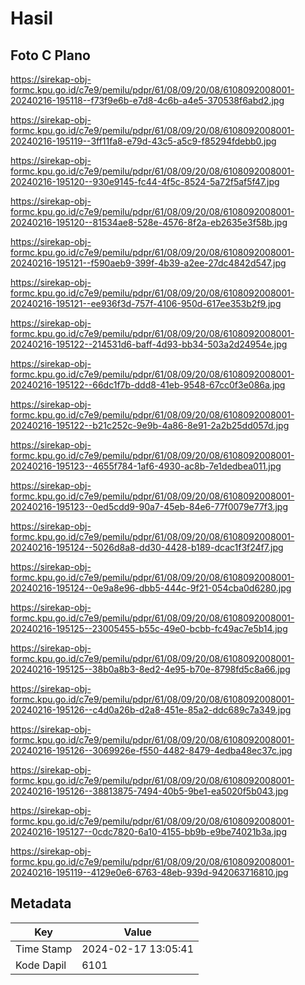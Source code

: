 # Hasil

## Foto C Plano

https://sirekap-obj-formc.kpu.go.id/c7e9/pemilu/pdpr/61/08/09/20/08/6108092008001-20240216-195118--f73f9e6b-e7d8-4c6b-a4e5-370538f6abd2.jpg

https://sirekap-obj-formc.kpu.go.id/c7e9/pemilu/pdpr/61/08/09/20/08/6108092008001-20240216-195119--3ff11fa8-e79d-43c5-a5c9-f85294fdebb0.jpg

https://sirekap-obj-formc.kpu.go.id/c7e9/pemilu/pdpr/61/08/09/20/08/6108092008001-20240216-195120--930e9145-fc44-4f5c-8524-5a72f5af5f47.jpg

https://sirekap-obj-formc.kpu.go.id/c7e9/pemilu/pdpr/61/08/09/20/08/6108092008001-20240216-195120--81534ae8-528e-4576-8f2a-eb2635e3f58b.jpg

https://sirekap-obj-formc.kpu.go.id/c7e9/pemilu/pdpr/61/08/09/20/08/6108092008001-20240216-195121--f590aeb9-399f-4b39-a2ee-27dc4842d547.jpg

https://sirekap-obj-formc.kpu.go.id/c7e9/pemilu/pdpr/61/08/09/20/08/6108092008001-20240216-195121--ee936f3d-757f-4106-950d-617ee353b2f9.jpg

https://sirekap-obj-formc.kpu.go.id/c7e9/pemilu/pdpr/61/08/09/20/08/6108092008001-20240216-195122--214531d6-baff-4d93-bb34-503a2d24954e.jpg

https://sirekap-obj-formc.kpu.go.id/c7e9/pemilu/pdpr/61/08/09/20/08/6108092008001-20240216-195122--66dc1f7b-ddd8-41eb-9548-67cc0f3e086a.jpg

https://sirekap-obj-formc.kpu.go.id/c7e9/pemilu/pdpr/61/08/09/20/08/6108092008001-20240216-195122--b21c252c-9e9b-4a86-8e91-2a2b25dd057d.jpg

https://sirekap-obj-formc.kpu.go.id/c7e9/pemilu/pdpr/61/08/09/20/08/6108092008001-20240216-195123--4655f784-1af6-4930-ac8b-7e1dedbea011.jpg

https://sirekap-obj-formc.kpu.go.id/c7e9/pemilu/pdpr/61/08/09/20/08/6108092008001-20240216-195123--0ed5cdd9-90a7-45eb-84e6-77f0079e77f3.jpg

https://sirekap-obj-formc.kpu.go.id/c7e9/pemilu/pdpr/61/08/09/20/08/6108092008001-20240216-195124--5026d8a8-dd30-4428-b189-dcac1f3f24f7.jpg

https://sirekap-obj-formc.kpu.go.id/c7e9/pemilu/pdpr/61/08/09/20/08/6108092008001-20240216-195124--0e9a8e96-dbb5-444c-9f21-054cba0d6280.jpg

https://sirekap-obj-formc.kpu.go.id/c7e9/pemilu/pdpr/61/08/09/20/08/6108092008001-20240216-195125--23005455-b55c-49e0-bcbb-fc49ac7e5b14.jpg

https://sirekap-obj-formc.kpu.go.id/c7e9/pemilu/pdpr/61/08/09/20/08/6108092008001-20240216-195125--38b0a8b3-8ed2-4e95-b70e-8798fd5c8a66.jpg

https://sirekap-obj-formc.kpu.go.id/c7e9/pemilu/pdpr/61/08/09/20/08/6108092008001-20240216-195126--c4d0a26b-d2a8-451e-85a2-ddc689c7a349.jpg

https://sirekap-obj-formc.kpu.go.id/c7e9/pemilu/pdpr/61/08/09/20/08/6108092008001-20240216-195126--3069926e-f550-4482-8479-4edba48ec37c.jpg

https://sirekap-obj-formc.kpu.go.id/c7e9/pemilu/pdpr/61/08/09/20/08/6108092008001-20240216-195126--38813875-7494-40b5-9be1-ea5020f5b043.jpg

https://sirekap-obj-formc.kpu.go.id/c7e9/pemilu/pdpr/61/08/09/20/08/6108092008001-20240216-195127--0cdc7820-6a10-4155-bb9b-e9be74021b3a.jpg

https://sirekap-obj-formc.kpu.go.id/c7e9/pemilu/pdpr/61/08/09/20/08/6108092008001-20240216-195119--4129e0e6-6763-48eb-939d-942063716810.jpg


## Metadata

| Key        | Value               |
| ---------- | ------------------- |
| Time Stamp | 2024-02-17 13:05:41 |
| Kode Dapil | 6101                |



